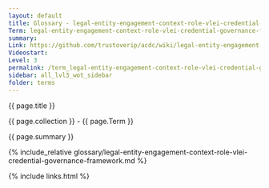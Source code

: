 ```yaml
---
layout: default
title: Glossary - legal-entity-engagement-context-role-vlei-credential-governance-framework
Term: legal-entity-engagement-context-role-vlei-credential-governance-framework
summary: 
Link: https://github.com/trustoverip/acdc/wiki/legal-entity-engagement-context-role-vlei-credential-governance-framework
Videostart: 
Level: 3
permalink: /term_legal-entity-engagement-context-role-vlei-credential-governance-framework.html
sidebar: all_lvl3_wot_sidebar
folder: terms
---
```


{{ page.title }}

{{ page.collection }} - {{ page.Term }}

   {{ page.summary }}

{% include_relative glossary/legal-entity-engagement-context-role-vlei-credential-governance-framework.md %}

 {% include links.html %} 
